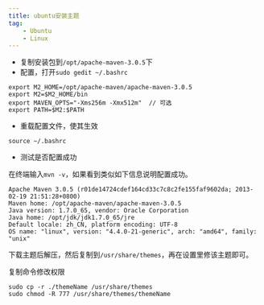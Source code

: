 ```yaml
---
title: ubuntu安装主题
tag:
	- Ubuntu
	- Linux
---
```


* 复制安装包到`/opt/apache-maven-3.0.5`下
* 配置，打开`sudo gedit ~/.bashrc`

```shell
export M2_HOME=/opt/apache-maven/apache-maven-3.0.5
export M2=$M2_HOME/bin
export MAVEN_OPTS="-Xms256m -Xmx512m"  // 可选
export PATH=$M2:$PATH
```

* 重载配置文件，使其生效

```shell
source ~/.bashrc
```

* 测试是否配置成功

在终端输入`mvn -v`，如果看到类似如下信息说明配置成功。

```shell
Apache Maven 3.0.5 (r01de14724cdef164cd33c7c8c2fe155faf9602da; 2013-02-19 21:51:28+0800)
Maven home: /opt/apache-maven/apache-maven-3.0.5
Java version: 1.7.0_65, vendor: Oracle Corporation
Java home: /opt/jdk/jdk1.7.0_65/jre
Default locale: zh_CN, platform encoding: UTF-8
OS name: "linux", version: "4.4.0-21-generic", arch: "amd64", family: "unix"
```


下载主题后解压，然后复制到`/usr/share/themes`，再在设置里修该主题即可。

复制命令修改权限
```shell
sudo cp -r ./themeName /usr/share/themes
sudo chmod -R 777 /usr/share/themes/themeName
```